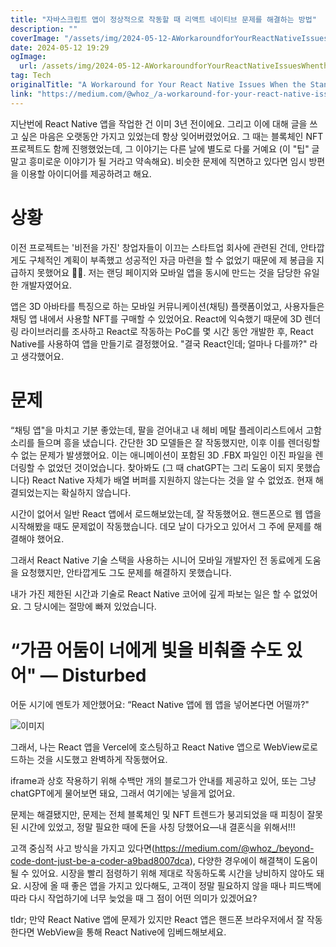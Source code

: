 ```yaml
---
title: "자바스크립트 앱이 정상적으로 작동할 때 리액트 네이티브 문제를 해결하는 방법"
description: ""
coverImage: "/assets/img/2024-05-12-AWorkaroundforYourReactNativeIssuesWhentheStandardBrowserReactAppWorks_0.png"
date: 2024-05-12 19:29
ogImage: 
  url: /assets/img/2024-05-12-AWorkaroundforYourReactNativeIssuesWhentheStandardBrowserReactAppWorks_0.png
tag: Tech
originalTitle: "A Workaround for Your React Native Issues When the Standard (Browser) React App Works"
link: "https://medium.com/@whoz_/a-workaround-for-your-react-native-issues-when-the-standard-browser-react-app-works-7ee815fb27bb"
---
```



지난번에 React Native 앱을 작업한 건 이미 3년 전이에요. 그리고 이에 대해 글을 쓰고 싶은 마음은 오랫동안 가지고 있었는데 항상 잊어버렸었어요. 그 때는 블록체인 NFT 프로젝트도 함께 진행했었는데, 그 이야기는 다른 날에 별도로 다룰 거예요 (이 "팁" 글 말고 흥미로운 이야기가 될 거라고 약속해요). 비슷한 문제에 직면하고 있다면 임시 방편을 이용할 아이디어를 제공하려고 해요.

# 상황

이전 프로젝트는 '비전을 가진' 창업자들이 이끄는 스타트업 회사에 관련된 건데, 안타깝게도 구체적인 계획이 부족했고 성공적인 자금 마련을 할 수 없었기 때문에 제 봉급을 지급하지 못했어요 🤷‍♂️. 저는 랜딩 페이지와 모바일 앱을 동시에 만드는 것을 담당한 유일한 개발자였어요.

앱은 3D 아바타를 특징으로 하는 모바일 커뮤니케이션(채팅) 플랫폼이었고, 사용자들은 채팅 앱 내에서 사용할 NFT를 구매할 수 있었어요. React에 익숙했기 때문에 3D 렌더링 라이브러리를 조사하고 React로 작동하는 PoC를 몇 시간 동안 개발한 후, React Native를 사용하여 앱을 만들기로 결정했어요. "결국 React인데; 얼마나 다를까?" 라고 생각했어요.



# 문제

“채팅 앱"을 마치고 기분 좋았는데, 팔을 걷어내고 내 헤비 메탈 플레이리스트에서 고함 소리를 들으며 흥을 냈습니다. 간단한 3D 모델들은 잘 작동했지만, 이후 이를 렌더링할 수 없는 문제가 발생했어요. 이는 애니메이션이 포함된 3D .FBX 파일인 이진 파일을 렌더링할 수 없었던 것이었습니다. 찾아봐도 (그 때 chatGPT는 그리 도움이 되지 못했습니다) React Native 자체가 배열 버퍼를 지원하지 않는다는 것을 알 수 없었죠. 현재 해결되었는지는 확실하지 않습니다.

시간이 없어서 일반 React 앱에서 로드해보았는데, 잘 작동했어요. 핸드폰으로 웹 앱을 시작해봤을 때도 문제없이 작동했습니다. 데모 날이 다가오고 있어서 그 주에 문제를 해결해야 했어요.

그래서 React Native 기술 스택을 사용하는 시니어 모바일 개발자인 전 동료에게 도움을 요청했지만, 안타깝게도 그도 문제를 해결하지 못했습니다.



내가 가진 제한된 시간과 기술로 React Native 코어에 깊게 파보는 일은 할 수 없었어요. 그 당시에는 절망에 빠져 있었습니다.

# “가끔 어둠이 너에게 빛을 비춰줄 수도 있어" — Disturbed

어둔 시기에 멘토가 제안했어요: “React Native 앱에 웹 앱을 넣어본다면 어떨까?"

![이미지](/assets/img/2024-05-12-AWorkaroundforYourReactNativeIssuesWhentheStandardBrowserReactAppWorks_0.png)



그래서, 나는 React 앱을 Vercel에 호스팅하고 React Native 앱으로 WebView로로드하는 것을 시도했고 완벽하게 작동했어요.

iframe과 상호 작용하기 위해 수백만 개의 블로그가 안내를 제공하고 있어, 또는 그냥 chatGPT에게 물어보면 돼요, 그래서 여기에는 넣을게 없어요.

문제는 해결됐지만, 문제는 전체 블록체인 및 NFT 트렌드가 붕괴되었을 때 피칭이 잘못된 시간에 있었고, 정말 필요한 때에 돈을 사칭 당했어요—내 결혼식을 위해서!!!

고객 중심적 사고 방식을 가지고 있다면(https://medium.com/@whoz_/beyond-code-dont-just-be-a-coder-a9bad8007dca), 다양한 경우에이 해결책이 도움이 될 수 있어요. 시장을 빨리 점령하기 위해 제대로 작동하도록 시간을 낭비하지 않아도 돼요. 시장에 올 때 좋은 앱을 가지고 있다해도, 고객이 정말 필요하지 않을 때나 피드백에 따라 다시 작업하기에 너무 늦었을 때 그 점이 어떤 의미가 있겠어요?



tldr; 만약 React Native 앱에 문제가 있지만 React 앱은 핸드폰 브라우저에서 잘 작동한다면 WebView을 통해 React Native에 임베드해보세요.